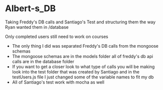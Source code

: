 # Albert-s_DB

Taking Freddy's DB calls and Santiago's Test and structuring them the way Ryan wanted them in /database

Only completed users still need to work on courses

- The only thing I did was separated Freddy's DB calls from the mongoose schemas
- The mongoose schemas are in the models folder all of freddy's db api calls are in the database folder
- If you want to get a closer look to what type of calls you will be making look into the test folder that was created by Santiago and in the testUsers.js file I just changed some of the variable names to fit my db
- All of Santiago's test work with mocha as well
